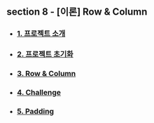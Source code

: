 ## section 8 - [이론] Row & Column
- ### [1. 프로젝트 소개](https://github.com/1GYOU1/inflearn_Flutter/blob/main/section_8-9/1.%20%5B%EC%9D%B4%EB%A1%A0%5D%20%ED%94%84%EB%A1%9C%EC%A0%9D%ED%8A%B8%20%EC%86%8C%EA%B0%9C%20-%20%EC%9C%84%EC%A0%AF%EB%B0%B0%EC%B9%98%20%EC%9D%B4%EB%A1%A0.md)
- ### [2. 프로젝트 초기화](https://github.com/1GYOU1/inflearn_Flutter/blob/main/section_8-9/2.%20%ED%94%84%EB%A1%9C%EC%A0%9D%ED%8A%B8%20%EC%B4%88%EA%B8%B0%ED%99%94.md)
- ### [3. Row & Column](https://github.com/1GYOU1/inflearn_Flutter/blob/main/section_8-9/3.%20%5B%EC%9D%B4%EB%A1%A0%5D%20Row%20%26%20Column.md)
- ### [4. Challenge](https://github.com/1GYOU1/inflearn_Flutter/blob/main/section_8-9/4.%20Challenge.md)
- ### [5. Padding](https://github.com/1GYOU1/inflearn_Flutter/blob/main/section_8-9/5.%20%5B%EC%9D%B4%EB%A1%A0%5D%20Padding.md)